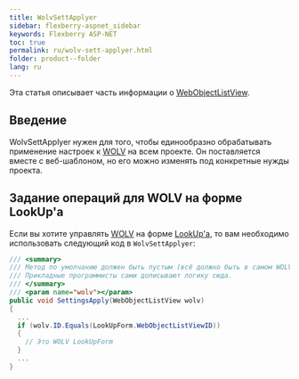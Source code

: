 ```yaml
---
title: WolvSettApplyer
sidebar: flexberry-aspnet_sidebar
keywords: Flexberry ASP-NET
toc: true
permalink: ru/wolv-sett-applyer.html
folder: product--folder
lang: ru
---
```

Эта статья описывает часть информации о [WebObjectListView](web-object-list-view.html).

## Введение

WolvSettApplyer нужен для того, чтобы единообразно обрабатывать применение настроек к [WOLV](web-object-list-view.html) на всем проекте. Он поставляется вместе
с веб-шаблоном, но его можно изменять под конкретные нужды проекта.

## Задание операций для WOLV на форме LookUp'а

Если вы хотите управлять [WOLV](web-object-list-view.html) на форме [LookUp'а](look-up--overview.html), то вам необходимо использовать следующий код в `WolvSettApplyer`:

```cs
/// <summary>
/// Метод по умолчанию должен быть пустым (всё должно быть в самом WOLV-e инициализироваться)
/// Прикладные программисты сами дописывают логику сюда.
/// </summary>
/// <param name="wolv"></param>
public void SettingsApply(WebObjectListView wolv)
{
  ...
  if (wolv.ID.Equals(LookUpForm.WebObjectListViewID))
  {
    // Это WOLV LookUpForm
  }
  ...
}
```
